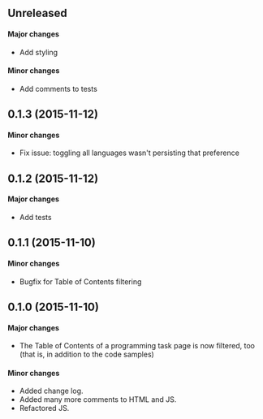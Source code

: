 ## Unreleased

#### Major changes

* Add styling

#### Minor changes

* Add comments to tests

## 0.1.3 (2015-11-12)

#### Minor changes

* Fix issue: toggling all languages wasn't persisting that preference

## 0.1.2 (2015-11-12)

#### Major changes

* Add tests

## 0.1.1 (2015-11-10)

#### Minor changes

* Bugfix for Table of Contents filtering

## 0.1.0 (2015-11-10)

#### Major changes

* The Table of Contents of a programming task page is now filtered, too
  (that is, in addition to the code samples)

#### Minor changes

* Added change log.
* Added many more comments to HTML and JS.
* Refactored JS.
